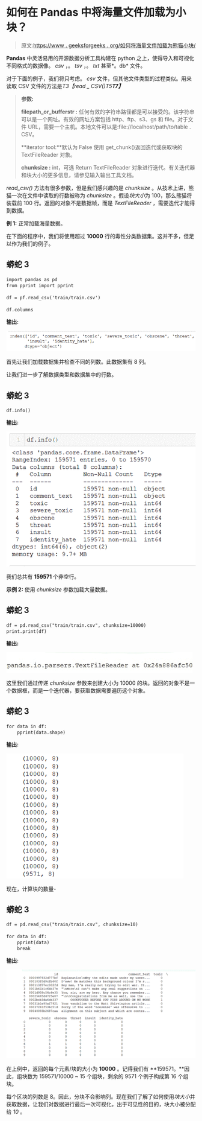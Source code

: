# 如何在 Pandas 中将海量文件加载为小块？

> 原文:[https://www . geeksforgeeks . org/如何将海量文件加载为熊猫小块/](https://www.geeksforgeeks.org/how-to-load-a-massive-file-as-small-chunks-in-pandas/)

**Pandas** 中灵活易用的开源数据分析工具构建在 python 之上，使得导入和可视化不同格式的数据像。 *csv* ，。 *tsv* ，。 *txt* 甚至*。db* 文件。

对于下面的例子，我们将只考虑。 *csv* 文件，但其他文件类型的过程类似。用来读取 CSV 文件的方法是*T3【read _ CSV()T5**T7】***

> **参数:**
> 
> **filepath_or_bufferstr :** 任何有效的字符串路径都是可以接受的。该字符串可以是一个网址。有效的网址方案包括 http、ftp、s3、gs 和 file。对于文件 URL，需要一个主机。本地文件可以是:file://localhost/path/to/table . CSV。
> 
> **iterator tool:**默认为 False 使用 get_chunk()返回迭代或获取块的 TextFileReader 对象。
> 
> **chunksize :** int，可选 Return TextFileReader 对象进行迭代。有关迭代器和块大小的更多信息，请参见输入输出工具文档。

*read_csv()* 方法有很多参数，但是我们感兴趣的是 *chunksize* 。从技术上讲，熊猫一次在文件中读取的行数被称为 *chunksize* 。假设*块大小*为 100，那么熊猫将装载前 100 行。返回的对象不是数据帧，而是 *TextFileReader* ，需要迭代才能得到数据。

**例 1:** 正常加载海量数据。

在下面的程序中，我们将使用超过 **10000** 行的毒性分类数据集。这并不多，但足以作为我们的例子。

## 蟒蛇 3

```
import pandas as pd
from pprint import pprint

df = pf.read_csv('train/train.csv')

df.columns
```

**输出:**

![](img/be4923b2959439265852872220fd42b8.png)

首先让我们加载数据集并检查不同的列数。此数据集有 8 列。

让我们进一步了解数据类型和数据集中的行数。

## 蟒蛇 3

```
df.info()
```

**输出:**

![](img/ea24c4e65f4bc307f25ef1f5f1fca832.png)

我们总共有 **159571** 个非空行。

**示例 2:** 使用 *chunksize* 参数加载大量数据。

## 蟒蛇 3

```
df = pd.read_csv("train/train.csv", chunksize=10000)
print.print(df)
```

**输出:**

![](img/d87e64e82e96309155b5ce57520b755b.png)

这里我们通过传递 *chunksize* 参数来创建大小为 10000 的块。返回的对象不是一个数据框，而是一个迭代器，要获取数据需要遍历这个对象。

## 蟒蛇 3

```
for data in df:
    pprint(data.shape)
```

**输出:**

![](img/9292a06c7d3fc52185723183fa6e2a6b.png)

现在，计算块的数量-

## 蟒蛇 3

```
df = pd.read_csv("train/train.csv", chunksize=10)

for data in df:
    pprint(data)
    break
```

**输出:**

![](img/b3342e5346929cfc7b954cffdb8c3a97.png)

在上例中，返回的每个元素/块的大小为 **10000** 。记得我们有 **159571。**因此，组块数为 159571/10000 ~ 15 个组块，剩余的 9571 个例子构成第 16 个组块。

每个区块的列数是 8。因此，分块不会影响列。现在我们了解了如何使用*块大小*并获取数据，让我们对数据进行最后一次可视化，出于可见性的目的，块大小被分配给 *10* 。